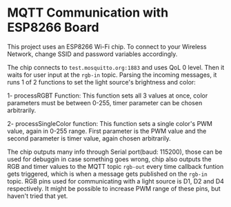 # MQTT Communication with ESP8266 Board
This project uses an ESP8266 Wi-Fi chip.
To connect to your Wireless Network, change SSID and password variables accordingly.

The chip connects to `test.mosquitto.org:1883` and uses QoL 0 level. 
Then it waits for user input at the `rgb-in` topic.
Parsing the incoming messages, it runs 1 of 2 functions to set the light source's brightness and color:

1- processRGBT Function:
This function sets all 3 values at once, color parameters must be between 0-255, timer parameter  can be chosen arbitrarily.

2- processSingleColor function:
This function sets a single color's PWM value, again in 0-255 range.
First parameter is the PWM value and the second parameter is timer value, again chosen arbitrarily.

The chip outputs many info through Serial port(baud: 115200), those can be used for debuggin in case something goes wrong, chip also outputs the RGB and timer values to the MQTT topic `rgb-out` every time callback funtion gets triggered, which is when a message gets published on the `rgb-in` topic.
RGB pins used for communicating with a light source is D1, D2 and D4 respectively.
It might be possible to increase PWM range of these pins, but haven't tried that yet.